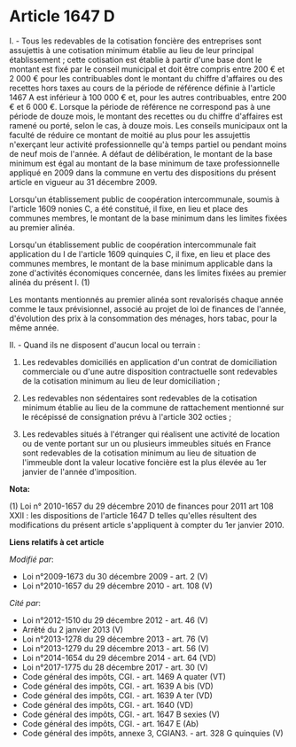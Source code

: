 # Article 1647 D

I. - Tous les redevables de la cotisation foncière des entreprises sont assujettis à une cotisation minimum établie au lieu
de leur principal établissement ; cette cotisation est établie à partir d'une base dont le montant est fixé par le conseil
municipal et doit être compris entre 200 € et 2 000 € pour les contribuables dont le montant du chiffre d'affaires ou des
recettes hors taxes au cours de la période de référence définie à l'article 1467 A est inférieur à 100 000 € et, pour les
autres contribuables, entre 200 € et 6 000 €. Lorsque la période de référence ne correspond pas à une période de douze mois,
le montant des recettes ou du chiffre d'affaires est ramené ou porté, selon le cas, à douze mois. Les conseils municipaux ont
la faculté de réduire ce montant de moitié au plus pour les assujettis n'exerçant leur activité professionnelle qu'à temps
partiel ou pendant moins de neuf mois de l'année. A défaut de délibération, le montant de la base minimum est égal au montant
de la base minimum de taxe professionnelle appliqué en 2009 dans la commune en vertu des dispositions du présent article en
vigueur au 31 décembre 2009.

Lorsqu'un établissement public de coopération intercommunale, soumis à l'article 1609 nonies C, a été constitué, il fixe, en
lieu et place des communes membres, le montant de la base minimum dans les limites fixées au premier alinéa.

Lorsqu'un établissement public de coopération intercommunale fait application du I de l'article 1609 quinquies C, il fixe, en
lieu et place des communes membres, le montant de la base minimum applicable dans la zone d'activités économiques concernée,
dans les limites fixées au premier alinéa du présent I. (1)

Les montants mentionnés au premier alinéa sont revalorisés chaque année comme le taux prévisionnel, associé au projet de loi
de finances de l'année, d'évolution des prix à la consommation des ménages, hors tabac, pour la même année.

II. - Quand ils ne disposent d'aucun local ou terrain :

1. Les redevables domiciliés en application d'un contrat de domiciliation commerciale ou d'une autre disposition
contractuelle sont redevables de la cotisation minimum au lieu de leur domiciliation ;

2. Les redevables non sédentaires sont redevables de la cotisation minimum établie au lieu de la commune de rattachement
mentionné sur le récépissé de consignation prévu à l'article 302 octies ;

3. Les redevables situés à l'étranger qui réalisent une activité de location ou de vente portant sur un ou plusieurs
immeubles situés en France sont redevables de la cotisation minimum au lieu de situation de l'immeuble dont la valeur
locative foncière est la plus élevée au 1er janvier de l'année d'imposition.

**Nota:**

(1) Loi n° 2010-1657 du 29 décembre 2010 de finances pour 2011 art 108 XXII : les dispositions de l'article 1647 D telles
qu'elles résultent des modifications du présent article s'appliquent à compter du 1er janvier 2010.

**Liens relatifs à cet article**

_Modifié par_:

  - Loi n°2009-1673 du 30 décembre 2009 - art. 2 (V)
  - Loi n°2010-1657 du 29 décembre 2010 - art. 108 (V)

_Cité par_:

  - Loi n°2012-1510 du 29 décembre 2012 - art. 46 (V)
  - Arrêté du 2 janvier 2013 (V)
  - Loi n°2013-1278 du 29 décembre 2013 - art. 76 (V)
  - Loi n°2013-1279 du 29 décembre 2013 - art. 56 (V)
  - Loi n°2014-1654 du 29 décembre 2014 - art. 64 (VD)
  - Loi n°2017-1775 du 28 décembre 2017 - art. 30 (V)
  - Code général des impôts, CGI. - art. 1469 A quater (VT)
  - Code général des impôts, CGI. - art. 1639 A bis (VD)
  - Code général des impôts, CGI. - art. 1639 A ter (VD)
  - Code général des impôts, CGI. - art. 1640 (VD)
  - Code général des impôts, CGI. - art. 1647 B sexies (V)
  - Code général des impôts, CGI. - art. 1647 E (Ab)
  - Code général des impôts, annexe 3, CGIAN3. - art. 328 G quinquies (V)
